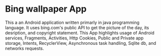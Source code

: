 # Bing wallpaper App

This a an Android application written primarly in java programming language. It uses bing.com's public API to get the picture of the day, its desription, and copyright statement. This App highlights usage of Android services, Fragments, Activities, Http Cookies, Public and Private app storage, Intents, RecyclerView, Asynchronous task handling, Sqlite db, and networks requests.